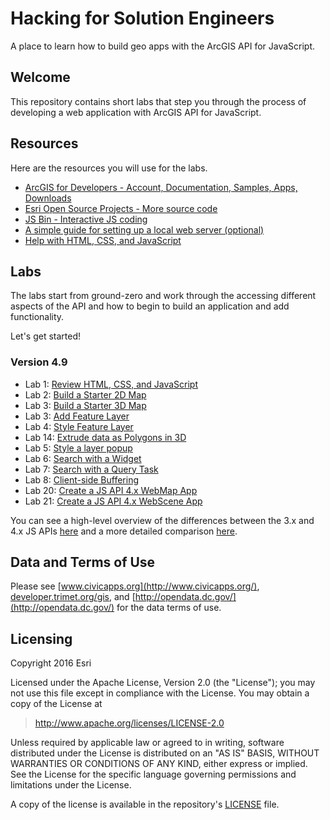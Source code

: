 # Hacking for Solution Engineers 

A place to learn how to build geo apps with the ArcGIS API for JavaScript.

## Welcome

This repository contains short labs that step you through the process of developing a web application with ArcGIS API for JavaScript. 


## Resources

Here are the resources you will use for the labs.

* [ArcGIS for Developers - Account, Documentation, Samples, Apps, Downloads](http://developers.arcgis.com)
* [Esri Open Source Projects - More source code](http://esri.github.io)
* [JS Bin - Interactive JS coding](http://jsbin.com)
* [A simple guide for setting up a local web server (optional)](https://gist.github.com/jgravois/5e73b56fa7756fd00b89)
* [Help with HTML, CSS, and JavaScript](http://w3schools.com)

## Labs

The labs start from ground-zero and work through the accessing different aspects of the API and how to begin to build an application and add functionality.

Let's get started!

### Version 4.9

* Lab 1:  [Review HTML, CSS, and JavaScript](./labs/review/lab1.md)
* Lab 2:  [Build a Starter 2D Map](./labs/jsapi/create_starter_map/lab.md)
* Lab 3:  [Build a Starter 3D Map](./labs/jsapi/create_starter_map_3d/lab.md)
* Lab 3:  [Add Feature Layer](./labs/jsapi/add_feature_layer/lab.md)
* Lab 4:  [Style Feature Layer](./labs/jsapi/style_feature_layer/lab.md)
* Lab 14: [Extrude data as Polygons in 3D](./labs/jsapi/extrude_polygon_3d/lab.md)
* Lab 5:  [Style a layer popup](./labs/jsapi/style_simple_popup/lab.md)
* Lab 6:  [Search with a Widget](./labs/jsapi/search_with_widget/lab.md)
* Lab 7:  [Search with a Query Task](./labs/jsapi/search_with_query_task/lab.md)
* Lab 8:  [Client-side Buffering](./labs/jsapi/buffer_with_geometry_engine/lab.md)
* Lab 20: [Create a JS API 4.x WebMap App](./labs/webmap_apps/create_jsapi_app/lab.md)
* Lab 21: [Create a JS API 4.x WebScene App](./labs/webmap_apps/create_jsapi_scene_app/lab.md)

You can see a high-level overview of the differences between the 3.x and 4.x JS APIs [here](https://developers.arcgis.com/javascript/latest/guide/choose-version/index.html) and a more detailed comparison [here](https://developers.arcgis.com/javascript/latest/guide/functionality-matrix/index.html).

 
## Data and Terms of Use

Please see [www.civicapps.org](http://www.civicapps.org/), [developer.trimet.org/gis](developer.trimet.org/gis), and [http://opendata.dc.gov/](http://opendata.dc.gov/) for the data terms of use.

## Licensing
Copyright 2016 Esri

Licensed under the Apache License, Version 2.0 (the "License");
you may not use this file except in compliance with the License.
You may obtain a copy of the License at
> http://www.apache.org/licenses/LICENSE-2.0

Unless required by applicable law or agreed to in writing, software
distributed under the License is distributed on an "AS IS" BASIS,
WITHOUT WARRANTIES OR CONDITIONS OF ANY KIND, either express or implied.
See the License for the specific language governing permissions and
limitations under the License.

A copy of the license is available in the repository's [LICENSE](./license.txt) file.


